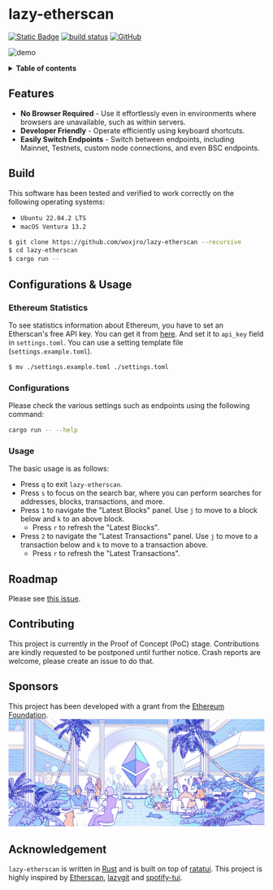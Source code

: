 # lazy-etherscan

<div align="left">
    <a href="https://github.com/woxjro/lazy-etherscan/"><img alt="Static Badge" src="https://img.shields.io/badge/github-woxjro%2Flazy-etherscan?style=for-the-badge&logo=github" height="20"></a>
    <a href="https://github.com/woxjro/lazy-etherscan/actions"><img alt="build status" src="https://img.shields.io/github/actions/workflow/status/woxjro/lazy-etherscan/rust.yml?style=for-the-badge" height="20"></a>
    <a href="https://github.com/woxjro/lazy-etherscan/blob/master/LICENSE"><img alt="GitHub" src="https://img.shields.io/github/license/woxjro/lazy-etherscan?style=for-the-badge" height="20"></a>
</div>

![demo](resources/screenshots/demo.gif)

<details>
 <summary><strong>Table of contents</strong></summary>
 <br/>

- [lazy-etherscan](#lazy-etherscan)
  - [Features](#features)
  - [Build](#build)
  - [Configurations & Usage](#configurations--usage)
  - [Roadmap](#roadmap)
  - [Contributing](#contributing)
  - [Sponsors](#sponsors)
  - [Acknowledgement](#acknowledgement)

<br/>
</details>

## Features
- **No Browser Required** - Use it effortlessly even in environments where browsers are unavailable, such as within servers.
- **Developer Friendly** - Operate efficiently using keyboard shortcuts.
- **Easily Switch Endpoints** - Switch between endpoints, including Mainnet, Testnets, custom node connections, and even BSC endpoints.

## Build
This software has been tested and verified to work correctly on the following operating systems:
- `Ubuntu 22.04.2 LTS`
- `macOS Ventura 13.2`

```sh
$ git clone https://github.com/woxjro/lazy-etherscan --recursive
$ cd lazy-etherscan
$ cargo run --
```

## Configurations & Usage
### Ethereum Statistics
To see statistics information about Ethereum, you have to set an Etherscan's free API key.
You can get it from [here](https://etherscan.io/apis).
And set it to `api_key` field in `settings.toml`. You can use a setting template file (`settings.example.toml`).
```sh
$ mv ./settings.example.toml ./settings.toml
```

### Configurations
Please check the various settings such as endpoints using the following command:
```sh
cargo run -- --help
```

### Usage
The basic usage is as follows:
- Press `q` to exit `lazy-etherscan`.
- Press `s` to focus on the search bar, where you can perform searches for addresses, blocks, transactions, and more.
- Press `1` to navigate the "Latest Blocks" panel. Use `j` to move to a block below and `k` to an above block.
    - Press `r` to refresh the "Latest Blocks".
- Press `2` to navigate the "Latest Transactions" panel. Use `j` to move to a transaction below and `k` to move to a transaction above.
    - Press `r` to refresh the "Latest Transactions".


## Roadmap
Please see [this issue](https://github.com/woxjro/lazy-etherscan/issues/1).

## Contributing
This project is currently in the Proof of Concept (PoC) stage.
Contributions are kindly requested to be postponed until further notice.
Crash reports are welcome, please create an issue to do that.

## Sponsors
This project has been developed with a grant from the [Ethereum Foundation](https://ethereum.org/en/foundation/).
![demo](resources/ethereum_foundation.png)

## Acknowledgement
`lazy-etherscan` is written in [Rust](https://www.rust-lang.org/) and is built on top of [ratatui](https://github.com/ratatui-org/ratatui).
This project is highly inspired by [Etherscan](https://etherscan.io/), [lazygit](https://github.com/jesseduffield/lazygit) and [spotify-tui](https://github.com/Rigellute/spotify-tui).
